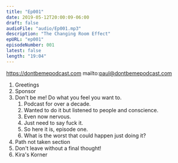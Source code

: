```yaml
---
title: "Ep001"
date: 2019-05-12T20:00:09-06:00
draft: false
audioFile: "audio/Ep001.mp3"
description: "The Changing Room Effect"
epURL: "ep001"
episodeNumber: 001
latest: false
length: "19:04"
---
```


https://dontbemepodcast.com
mailto:paul@dontbemepodcast.com
1. Greetings
1. Sponsor
1. Don't be me! Do what you feel you want to.
    1. Podcast for over a decade.
    1. Wanted to do it but listened to people and conscience.
    1. Even now nervous.
    1. Just need to say fuck it.
    1. So here it is, episode one.
    1. What is the worst that could happen just doing it?
1. Path not taken section
1. Don't leave without a final thought!
1. Kira's Korner